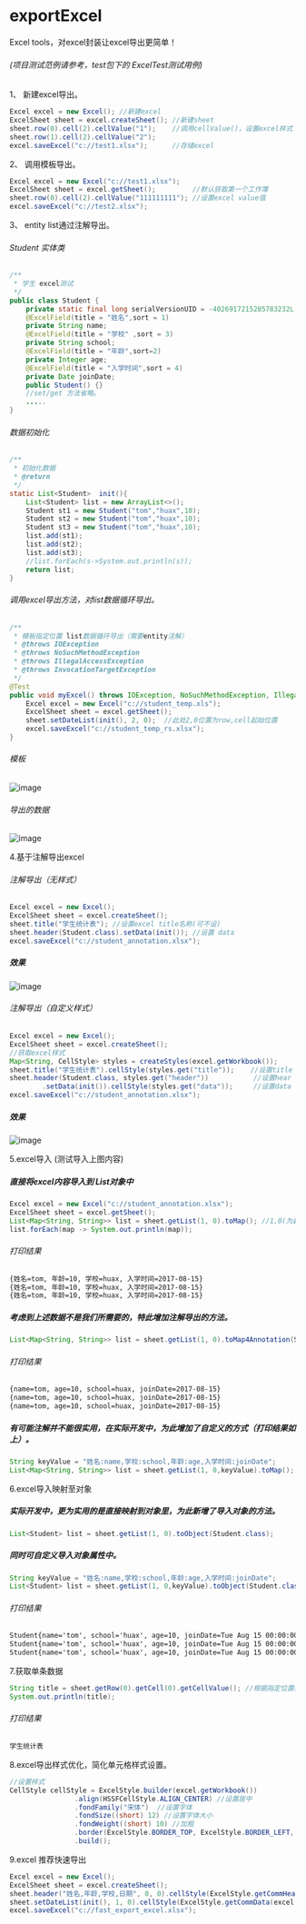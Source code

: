 # exportExcel
Excel tools，对excel封装让excel导出更简单！
###### (项目测试范例请参考，test包下的 ExcelTest测试用例) 
 1、 新建excel导出。

``` java
Excel excel = new Excel(); //新建excel
ExcelSheet sheet = excel.createSheet(); //新建sheet
sheet.row(0).cell(2).cellValue("1");    //调用cellValue()，设置excel样式
sheet.row(1).cell(2).cellValue("2");
excel.saveExcel("c://test1.xlsx");      //存储excel
```

 2、 调用模板导出。

``` java
Excel excel = new Excel("c://test1.xlsx");
ExcelSheet sheet = excel.getSheet();         //默认获取第一个工作簿
sheet.row(0).cell(2).cellValue("111111111"); //设置excel value值
excel.saveExcel("c://test2.xlsx");
```

3、 entity list通过注解导出。

###### Student 实体类
``` java
/**
 * 学生 excel测试
 */
public class Student {
    private static final long serialVersionUID = -4026917215285783232L;
    @ExcelField(title = "姓名",sort = 1)
    private String name;
    @ExcelField(title = "学校" ,sort = 3)
    private String school;
    @ExcelField(title = "年龄",sort=2)
    private Integer age;
    @ExcelField(title = "入学时间",sort = 4)
    private Date joinDate;
    public Student() {}
    //set/get 方法省略。
    .....
}
``` 
###### 数据初始化
``` java
/**
 * 初始化数据
 * @return
 */
static List<Student>  init(){
    List<Student> list = new ArrayList<>();
    Student st1 = new Student("tom","huax",10);
    Student st2 = new Student("tom","huax",10);
    Student st3 = new Student("tom","huax",10);
    list.add(st1);
    list.add(st2);
    list.add(st3);
    //list.forEach(s->System.out.println(s));
    return list;
}
```
###### 调用excel导出方法，对list数据循环导出。
``` java
/**
 * 模板指定位置 list数据循环导出（需要entity注解）
 * @throws IOException
 * @throws NoSuchMethodException
 * @throws IllegalAccessException
 * @throws InvocationTargetException
 */
@Test
public void myExcel() throws IOException, NoSuchMethodException, IllegalAccessException, InvocationTargetException {
    Excel excel = new Excel("c://student_temp.xls");
    ExcelSheet sheet = excel.getSheet();
    sheet.setDateList(init(), 2, 0);  //此处2,0位置为row,cell起始位置
    excel.saveExcel("c://student_temp_rs.xlsx");
}
``` 
###### 模板
![image](./image/student_temp.jpg)
###### 导出的数据
![image](./image/student_temp_rs.jpg)

4.基于注解导出excel
###### 注解导出（无样式）
``` java
Excel excel = new Excel();
ExcelSheet sheet = excel.createSheet();
sheet.title("学生统计表"); //设置excel title名称(可不设)
sheet.header(Student.class).setData(init()); //设置 data
excel.saveExcel("c://student_annotation.xlsx");
``` 
##### 效果
![image](./image/test001.jpg)

###### 注解导出（自定义样式）
``` java
Excel excel = new Excel();
ExcelSheet sheet = excel.createSheet();
//获取excel样式
Map<String, CellStyle> styles = createStyles(excel.getWorkbook());
sheet.title("学生统计表").cellStyle(styles.get("title"));    //设置title 以及样式
sheet.header(Student.class, styles.get("header"))           //设置hear 以及样式
        .setData(init()).cellStyle(styles.get("data"));     //设置data 样式
excel.saveExcel("c://student_annotation.xlsx");
``` 
##### 效果
![image](./image/test002.jpg)


5.excel导入 (测试导入上图内容)
##### 直接将excel内容导入到 List对象中
``` java
Excel excel = new Excel("c://student_annotation.xlsx");
ExcelSheet sheet = excel.getSheet();
List<Map<String, String>> list = sheet.getList(1, 0).toMap(); //1,0(为起始位置，从header开始算起)核心方法
list.forEach(map -> System.out.println(map));
```
###### 打印结果
```html 
{姓名=tom, 年龄=10, 学校=huax, 入学时间=2017-08-15}
{姓名=tom, 年龄=10, 学校=huax, 入学时间=2017-08-15}
{姓名=tom, 年龄=10, 学校=huax, 入学时间=2017-08-15}
```
##### 考虑到上述数据不是我们所需要的，特此增加注解导出的方法。
``` java
List<Map<String, String>> list = sheet.getList(1, 0).toMap4Annotation(Student.class); 
```
###### 打印结果
```html 
{name=tom, age=10, school=huax, joinDate=2017-08-15}
{name=tom, age=10, school=huax, joinDate=2017-08-15}
{name=tom, age=10, school=huax, joinDate=2017-08-15}
```
##### 有可能注解并不能很实用，在实际开发中，为此增加了自定义的方式（打印结果如上）。
``` java
String keyValue = "姓名:name,学校:school,年龄:age,入学时间:joinDate";
List<Map<String, String>> list = sheet.getList(1, 0,keyValue).toMap();
```

6.excel导入映射至对象 
##### 实际开发中，更为实用的是直接映射到对象里，为此新增了导入对象的方法。
``` java
List<Student> list = sheet.getList(1, 0).toObject(Student.class);
```
##### 同时可自定义导入对象属性中。
``` java
String keyValue = "姓名:name,学校:school,年龄:age,入学时间:joinDate";
List<Student> list = sheet.getList(1, 0,keyValue).toObject(Student.class);
```
###### 打印结果
```html 
Student{name='tom', school='huax', age=10, joinDate=Tue Aug 15 00:00:00 CST 2017}
Student{name='tom', school='huax', age=10, joinDate=Tue Aug 15 00:00:00 CST 2017}
Student{name='tom', school='huax', age=10, joinDate=Tue Aug 15 00:00:00 CST 2017}
```

7.获取单条数据
``` java
String title = sheet.getRow(0).getCell(0).getCellValue(); //根据指定位置获取数据，统一为String
System.out.println(title);
```
###### 打印结果
```html 
学生统计表
```

8.excel导出样式优化，简化单元格样式设置。
``` java
//设置样式
CellStyle cellStyle = ExcelStyle.builder(excel.getWorkbook())
                .align(HSSFCellStyle.ALIGN_CENTER) //设置居中
                .fondFamily("宋体")  //设置字体
                .fondSize((short) 12) //设置字体大小
                .fondWeight((short) 10) //加粗
                .border(ExcelStyle.BORDER_TOP, ExcelStyle.BORDER_LEFT, ExcelStyle.BORDER_BOTTOM, ExcelStyle.BORDER_RIGHT) //设置表格边框
                .build();
```

9.excel 推荐快速导出
``` java
Excel excel = new Excel();
ExcelSheet sheet = excel.createSheet();
sheet.header("姓名,年龄,学校,日期", 0, 0).cellStyle(ExcelStyle.getCommHeader(excel.getWorkbook()));
sheet.setDateList(init(), 1, 0).cellStyle(ExcelStyle.getCommData(excel.getWorkbook()));
excel.saveExcel("c://fast_export_excel.xlsx");
```